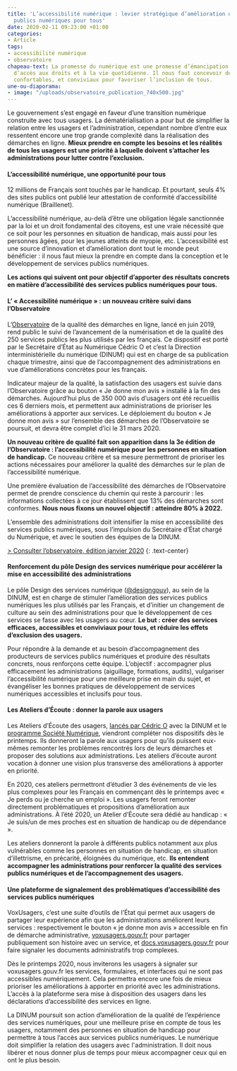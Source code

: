 ```yaml
---
title: 'L’accessibilité numérique : levier stratégique d’amélioration des services
  publics numériques pour tous'
date: 2020-02-11 09:23:00 +01:00
categories:
- Article
tags:
- accessibilité numérique
- observatoire
chapeau-text: La promesse du numérique est une promesse d’émancipation et d’égalité
  d’accès aux droits et à la vie quotidienne. Il nous faut concevoir des espaces numériques
  confortables, et conviviaux pour favoriser l’inclusion de tous.
une-ou-diaporama:
- image: "/uploads/observatoire_publication_740x500.jpg"
---
```


Le gouvernement s’est engagé en faveur d’une transition numérique construite avec tous usagers. La dématérialisation a pour but de simplifier la relation entre les usagers et l’administration, cependant nombre d’entre eux ressentent encore une trop grande complexité dans la réalisation des démarches en ligne. **Mieux prendre en compte les besoins et les réalités de tous les usagers est une priorité à laquelle doivent s’attacher les administrations pour lutter contre l’exclusion.**

#### L’accessibilité numérique, une opportunité pour tous

12 millions de Français sont touchés par le handicap. Et pourtant, seuls 4% des sites publics ont publié leur attestation de conformité d’accessibilité numérique (Braillenet).

L’accessibilité numérique, au-delà d’être une obligation légale sanctionnée par la loi et un droit fondamental des citoyens, est une vraie nécessité que ce soit pour les personnes en situation de handicap, mais aussi pour les personnes âgées, pour les jeunes atteints de myopie, etc. L’accessibilité est une source d’innovation et d’amélioration dont tout le monde peut bénéficier : il nous faut mieux la prendre en compte dans la conception et le développement de services publics numériques.

**Les actions qui suivent ont pour objectif d’apporter des résultats concrets en matière d’accessibilité des services publics numériques pour tous.**

#### L’ « Accessibilité numérique » : un nouveau critère suivi dans l’Observatoire

L’[Observatoire](https://observatoire.numerique.gouv.fr/) de la qualité des démarches en ligne, lancé en juin 2019, rend public le suivi de l’avancement de la numérisation et de la qualité des 250 services publics les plus utilisés par les français. Ce dispositif est porté par le Secrétaire d’État au Numérique Cédric O et c’est la Direction interministérielle du numérique (DINUM) qui est en charge de sa publication chaque trimestre, ainsi que de l’accompagnement des administrations en vue d’améliorations concrètes pour les français.

Indicateur majeur de la qualité, la satisfaction des usagers est suivie dans l’Observatoire grâce au bouton « Je donne mon avis » installé à la fin des démarches. Aujourd’hui plus de 350 000 avis d’usagers ont été recueillis ces 6 derniers mois, et permettent aux administrations de prioriser les améliorations à apporter aux services. Le déploiement du bouton « Je donne mon avis » sur l’ensemble des démarches de l’Observatoire se poursuit, et devra être complet d’ici le 31 mars 2020.

**Un nouveau critère de qualité fait son apparition dans la 3e édition de l’Observatoire : l’accessibilité numérique pour les personnes en situation de handicap.** Ce nouveau critère et sa mesure permettront de prioriser les actions nécessaires pour améliorer la qualité des démarches sur le plan de l’accessibilité numérique.

Une première évaluation de l’accessibilité des démarches de l’Observatoire permet de prendre conscience du chemin qui reste à parcourir : les informations collectées à ce jour établissent que 13% des démarches sont conformes. **Nous nous fixons un nouvel objectif : atteindre 80% à 2022.**

L’ensemble des administrations doit intensifier la mise en accessibilité des services publics numériques, sous l’impulsion du Secrétaire d’État chargé du Numérique, et avec le soutien des équipes de la DINUM.

[> Consulter l’observatoire, édition janvier 2020](https://observatoire.numerique.gouv.fr/observatoire/) 
{: .text-center}

#### Renforcement du pôle Design des services numérique pour accélérer la mise en accessibilité des administrations

Le pôle Design des services numérique ([@designgouv](https://twitter.com/designgouv)), au sein de la DINUM, est en charge de stimuler l’amélioration des services publics numériques les plus utilisés par les Français, et d’initier un changement de culture au sein des administrations pour que le développement de ces services se fasse avec les usagers au cœur. **Le but : créer des services efficaces, accessibles et conviviaux pour tous, et réduire les effets d’exclusion des usagers.**

Pour répondre à la demande et au besoin d’accompagnement des producteurs de services publics numériques et produire des résultats concrets, nous renforçons cette équipe. L’objectif : accompagner plus efficacement les administrations (aiguillage, formations, audits), vulgariser l’accessibilité numérique pour une meilleure prise en main du sujet, et évangéliser les bonnes pratiques de développement de services numériques accessibles et inclusifs pour tous.

#### Les Ateliers d’Écoute : donner la parole aux usagers

Les Ateliers d’Écoute des usagers, [lancés par Cédric O](https://www.economie.gouv.fr/services-publics-numeriques-cedric-o-lance-ateliers-ecoute) avec la DINUM et le [programme Société Numérique](https://societenumerique.gouv.fr/), viendront compléter nos dispositifs dès le printemps. Ils donneront la parole aux usagers pour qu’ils puissent eux-mêmes remonter les problèmes rencontrés lors de leurs démarches et proposer des solutions aux administrations. Les ateliers d’écoute auront vocation à donner une vision plus transverse des améliorations à apporter en priorité.

En 2020, ces ateliers permettront d’étudier 3 des événements de vie les plus complexes pour les Français en commençant dès le printemps avec « Je perds ou je cherche un emploi ». Les usagers feront remonter directement problématiques et propositions d’amélioration aux administrations. À l’été 2020, un Atelier d’Écoute sera dédié au handicap : « Je suis/un de mes proches est en situation de handicap ou de dépendance ».

Les ateliers donneront la parole à différents publics notamment aux plus vulnérables comme les personnes en situation de handicap, en situation d’illettrisme, en précarité, éloignées du numérique, etc. **Ils entendent accompagner les administrations pour renforcer la qualité des services publics numériques et de l’accompagnement des usagers.**

#### Une plateforme de signalement des problématiques d’accessibilité des services publics numériques

VoxUsagers, c’est une suite d’outils de l’État qui permet aux usagers de partager leur expérience afin que les administrations améliorent leurs services : respectivement le bouton « je donne mon avis » accessible en fin de démarche administrative, [voxusagers.gouv.fr](https://voxusagers.gouv.fr/) pour partager publiquement son histoire avec un service, et [docs.voxusagers.gouv.fr](https://docs.voxusagers.gouv.fr/) pour faire signaler les documents administratifs trop complexes.

Dès le printemps 2020, nous inviterons les usagers à signaler sur voxusagers.gouv.fr les services, formulaires, et interfaces qui ne sont pas accessibles numériquement. Cela permettra encore une fois de mieux prioriser les améliorations à apporter en priorité avec les administrations. L’accès à la plateforme sera mise à disposition des usagers dans les déclarations d’accessibilité des services en ligne.
<br>

La DINUM poursuit son action d’amélioration de la qualité de l’expérience des services numériques, pour une meilleure prise en compte de tous les usagers, notamment des personnes en situation de handicap pour permettre à tous l’accès aux services publics numériques. Le numérique doit simplifier la relation des usagers avec l'administration. Il doit nous libérer et nous donner plus de temps pour mieux accompagner ceux qui en ont le plus besoin.